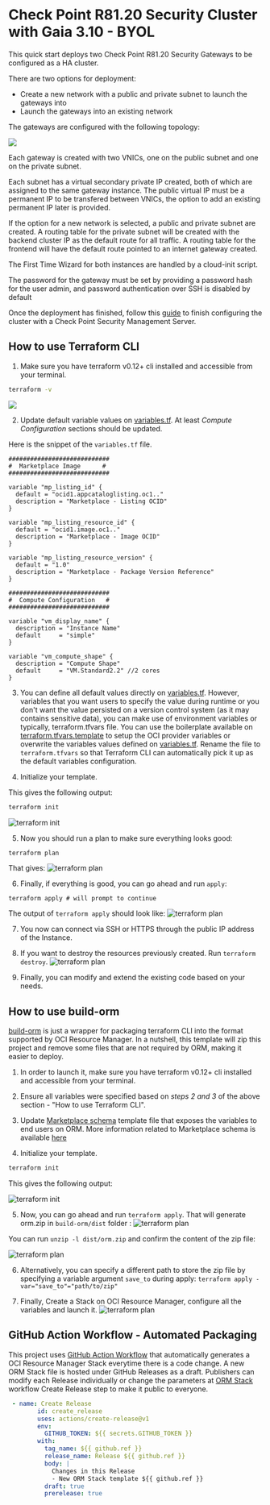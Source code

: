 # Check Point R81.20 Security Cluster with Gaia 3.10 - BYOL

This quick start deploys two Check Point R81.20 Security Gateways to be configured as a HA cluster.

There are two options for deployment:
- Create a new network with a public and private subnet to launch the gateways into
- Launch the gateways into an existing network

The gateways are configured with the following topology:

![](./images/cp_cluster_topology.png)

Each gateway is created with two VNICs, one on the public subnet and one on the private subnet. 

Each subnet has a virtual secondary private IP created, both of which are assigned to the same gateway instance. The public virtual IP must be a permanent IP to be transfered between VNICs, the option to add an existing permanent IP later is provided. 

If the option for a new network is selected, a public and private subnet are created. A routing table for the private subnet will be created with the backend cluster IP as the default route for all traffic. A routing table for the frontend will have the default route pointed to an internet gateway created.

The First Time Wizard for both instances are handled by a cloud-init script.

The password for the gateway must be set by providing a password hash for the user admin, and password authentication over SSH is disabled by default

Once the deployment has finished, follow this [guide](https://sc1.checkpoint.com/documents/IaaS/WebAdminGuides/EN/CP_CloudGuard_Network_for_Oracle_Cloud_Getting_Started/Content/Topics-Oracle-GS/Configuring-OCI-Cluster.htm?tocpath=Configuring%20OCI%20Cluster%20in%20Check%20Point%20Security%20Management%7C_____0#Configuring_OCI_Cluster_in_Check_Point_Security_Management) to finish configuring the cluster with a Check Point Security Management Server.

## How to use Terraform CLI

1. Make sure you have terraform v0.12+ cli installed and accessible from your terminal.

```bash
terraform -v
```

![](../images/tf-version.png)

2. Update default variable values on [variables.tf](./variables.tf). At least *Compute Configuration* sections should be updated.

Here is the snippet of the `variables.tf` file.

```hcl
############################
#  Marketplace Image      #
############################

variable "mp_listing_id" {
  default = "ocid1.appcataloglisting.oc1.."
  description = "Marketplace - Listing OCID"
}

variable "mp_listing_resource_id" {
  default = "ocid1.image.oc1.."
  description = "Marketplace - Image OCID"
}

variable "mp_listing_resource_version" {
  default = "1.0"
  description = "Marketplace - Package Version Reference"
}

############################
#  Compute Configuration   #
############################

variable "vm_display_name" {
  description = "Instance Name"
  default     = "simple"
}

variable "vm_compute_shape" {
  description = "Compute Shape"
  default     = "VM.Standard2.2" //2 cores
}
```

3. You can define all default values directly on [variables.tf](./variables.tf). However, variables that you want users to specify the value during runtime or you don't want the value persisted on a version control system (as it may contains sensitive data), you can make use of environment variables or typically, terraform.tfvars file.
You can use the boilerplate available on [terraform.tfvars.template](terraform.tfvars.template) to setup the OCI provider variables or overwrite the variables values defined on [variables.tf](./variables.tf). Rename the file to `terraform.tfvars` so that Terraform CLI can automatically pick it up as the default variables configuration.

4. Initialize your template.

This gives the following output:

```bash
terraform init
```

![terraform init](../images/tf-init.png)

5. Now you should run a plan to make sure everything looks good:

```bash
terraform plan
```

That gives:
![terraform plan](../images/tf-plan1.png)

6. Finally, if everything is good, you can go ahead and run `apply`:

```
terraform apply # will prompt to continue
```

The output of `terraform apply` should look like:
![terraform plan](../images/tf-apply1.png)


7. You now can connect via SSH or HTTPS through the public IP address of the Instance.

8. If you want to destroy the resources previously created. Run `terraform destroy`.
![terraform plan](../images/tf-destroy.png)

9. Finally, you can modify and extend the existing code based on your needs.

## How to use build-orm

[build-orm](./build-orm) is just a wrapper for packaging terraform CLI into the format supported by OCI Resource Manager. In a nutshell, this template will zip this project and remove some files that are not required by ORM, making it easier to deploy.

1. In order to launch it, make sure you have terraform v0.12+ cli installed and accessible from your terminal.

2. Ensure all variables were specified based on *steps 2 and 3* of the above section - "How to use Terraform CLI".

3. Update [Marketplace schema](./marketplace.yaml) template file that exposes the variables to end users on ORM. More information related to Marketplace schema is available [here](https://github.com/oracle-quickstart/oci-quickstart/blob/master/Marketplace%20Stack%20Schema.md)

3. Initialize your template.

```bash
terraform init
```

This gives the following output:

![terraform init](../images/tf-init-orm.png)

5. Now, you can go ahead and run `terraform apply`. That will generate orm.zip in `build-orm/dist` folder :
![terraform plan](../images/tf-apply-orm.png)

You can run `unzip -l dist/orm.zip` and confirm the content of the zip file:

![terraform plan](../images/unzip-l.png)

6. Alternatively, you can specify a different path to store the zip file by specifying a variable argument `save_to` during apply: `terraform apply -var="save_to"="path/to/zip"`
 
7. Finally, Create a Stack on OCI Resource Manager, configure all the variables and launch it.
![terraform plan](../images/oci-rm.png)

## GitHub Action Workflow - Automated Packaging

This project uses [GitHub Action Workflow](https://github.com/features/actions) that automatically generates a OCI Resource Manager Stack everytime there is a code change. A new ORM Stack file is hosted under GitHub Releases as a draft. Publishers can modify each Release individually or change the parameters at [ORM Stack](.github/workflows/build-orm-stack.yml) workflow Create Release step to make it public to everyone.

```yaml
 - name: Create Release
        id: create_release
        uses: actions/create-release@v1
        env:
          GITHUB_TOKEN: ${{ secrets.GITHUB_TOKEN }}
        with:
          tag_name: ${{ github.ref }}
          release_name: Release ${{ github.ref }}
          body: |
            Changes in this Release
            - New ORM Stack template ${{ github.ref }}
          draft: true
          prerelease: true
```
